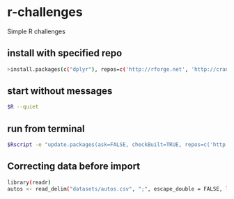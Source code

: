 # r-challenges
Simple R challenges

## install with specified repo
```bash
>install.packages(c("dplyr"), repos=c('http://rforge.net', 'http://cran.rstudio.org'), type = 'source');
```

## start without messages
```bash
$R --quiet
```

## run from terminal
```bash
$Rscript -e "update.packages(ask=FALSE, checkBuilt=TRUE, repos=c('http://cran.rstudio.org'))"
```

## Correcting data before import
```bash
library(readr)
autos <- read_delim("datasets/autos.csv", ";", escape_double = FALSE, locale = locale(decimal_mark = ","), trim_ws = TRUE);
```